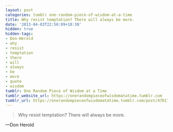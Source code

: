 ```yaml
---
layout: post
categories: tumblr one-random-piece-of-wisdom-at-a-time
title: Why resist temptation? There will always be more.
date: '2013-04-03T22:50:09+10:30'
hidden: true
hidden-tags:
- Don-Herold
- why
- resist
- temptation
- there
- will
- always
- be
- more
- quote
- wisdom
tumblr: One Random Piece of Wisdom at a Time
tumblr_website_url: https://onerandompieceofwisdomatatime.tumblr.com
tumblr_url: https://onerandompieceofwisdomatatime.tumblr.com/post/47017788526/why-resist-temptation-there-will-always-be-more
---
```

> Why resist temptation? There will always be more.

—Don Herold
